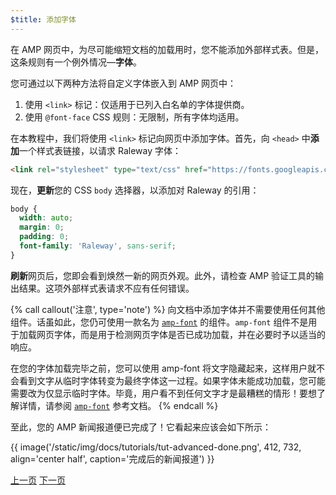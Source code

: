 ```yaml
---
$title: 添加字体
---
```


在 AMP 网页中，为尽可能缩短文档的加载用时，您不能添加外部样式表。但是，这条规则有一个例外情况&mdash;**字体**。

您可通过以下两种方法将自定义字体嵌入到 AMP 网页中：

1. 使用 `<link>` 标记：仅适用于已列入白名单的字体提供商。
2. 使用 `@font-face` CSS 规则：无限制，所有字体均适用。

在本教程中，我们将使用 `<link>` 标记向网页中添加字体。首先，向 `<head>` 中**添加**一个样式表链接，以请求 Raleway 字体：

```html
<link rel="stylesheet" type="text/css" href="https://fonts.googleapis.com/css?family=Raleway">
```

现在，**更新**您的 CSS `body` 选择器，以添加对 Raleway 的引用：

```css
body {
  width: auto;
  margin: 0;
  padding: 0;
  font-family: 'Raleway', sans-serif;
}
```

**刷新**网页后，您即会看到焕然一新的网页外观。此外，请检查 AMP 验证工具的输出结果。这项外部样式表请求不应有任何错误。

{% call callout('注意', type='note') %}
向文档中添加字体并不需要使用任何其他组件。话虽如此，您仍可使用一款名为 [`amp-font`](/zh_cn/docs/reference/components/amp-font.html) 的组件。`amp-font` 组件不是用于加载网页字体，而是用于检测网页字体是否已成功加载，并在必要时予以适当的响应。

在您的字体加载完毕之前，您可以使用 amp-font 将文字隐藏起来，这样用户就不会看到文字从临时字体转变为最终字体这一过程。如果字体未能成功加载，您可能需要改为仅显示临时字体。毕竟，用户看不到任何文字才是最糟糕的情形！要想了解详情，请参阅 [`amp-font`](/zh_cn/docs/reference/components/amp-font.html) 参考文档。
{% endcall %}

至此，您的 AMP 新闻报道便已完成了！它看起来应该会如下所示：

{{ image('/static/img/docs/tutorials/tut-advanced-done.png', 412, 732, align='center half', caption='完成后的新闻报道') }}


<div class="prev-next-buttons">
  <a class="button prev-button" href="/zh_cn/docs/fundamentals/add_advanced/navigating.html"><span class="arrow-prev">上一页</span></a>
  <a class="button next-button" href="/zh_cn/docs/fundamentals/add_advanced/congratulations.html"><span class="arrow-next">下一页</span></a>
</div>

